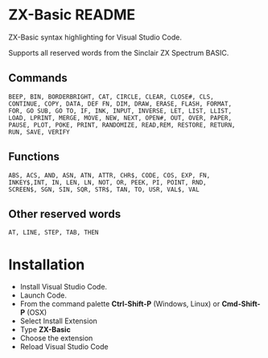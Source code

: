 # ZX-Basic README


ZX-Basic syntax highlighting for Visual Studio Code.

Supports all reserved words from the Sinclair ZX Spectrum BASIC.

## Commands
```
BEEP, BIN, BORDERBRIGHT, CAT, CIRCLE, CLEAR, CLOSE#, CLS,
CONTINUE, COPY, DATA, DEF FN, DIM, DRAW, ERASE, FLASH, FORMAT,
FOR, GO SUB, GO TO, IF, INK, INPUT, INVERSE, LET, LIST, LLIST,
LOAD, LPRINT, MERGE, MOVE, NEW, NEXT, OPEN#, OUT, OVER, PAPER,
PAUSE, PLOT, POKE, PRINT, RANDOMIZE, READ,REM, RESTORE, RETURN,
RUN, SAVE, VERIFY
```
## Functions
```
ABS, ACS, AND, ASN, ATN, ATTR, CHR$, CODE, COS, EXP, FN,
INKEY$,INT, IN, LEN, LN, NOT, OR, PEEK, PI, POINT, RND,
SCREEN$, SGN, SIN, SQR, STR$, TAN, TO, USR, VAL$, VAL
```
## Other reserved words
```
AT, LINE, STEP, TAB, THEN 
```

# Installation

- Install Visual Studio Code.
- Launch Code.
- From the command palette **Ctrl-Shift-P** (Windows, Linux) or **Cmd-Shift-P** (OSX)
- Select Install Extension
- Type **ZX-Basic**
- Choose the extension
- Reload Visual Studio Code
